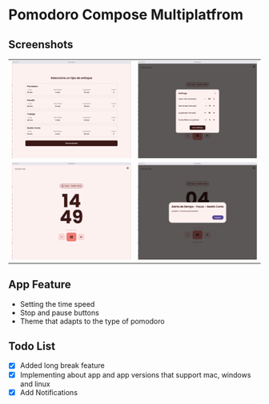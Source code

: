 # Pomodoro Compose Multiplatfrom

## Screenshots

| | |
|:---:|:---:|
| <img src="docs/1.png" width="300" /> | <img src="docs/2.png" width="300" /> |
| <img src="docs/3.png" width="300" /> | <img src="docs/4.png" width="300" /> |

## App Feature 
- Setting the time speed
- Stop and pause buttons
- Theme that adapts to the type of pomodoro

## Todo List
- [x] Added long break feature
- [x] Implementing about app and app versions that support mac, windows and linux
- [x] Add Notifications